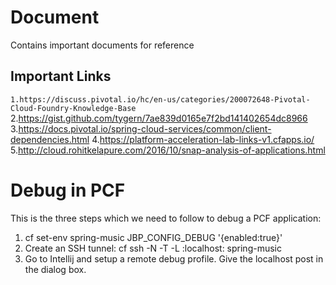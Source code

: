 # Document
Contains important documents for reference

## Important Links
```1.https://discuss.pivotal.io/hc/en-us/categories/200072648-Pivotal-Cloud-Foundry-Knowledge-Base```
2.https://gist.github.com/tygern/7ae839d0165e7f2bd141402654dc8966
3.https://docs.pivotal.io/spring-cloud-services/common/client-dependencies.html
4.https://platform-acceleration-lab-links-v1.cfapps.io/
5.http://cloud.rohitkelapure.com/2016/10/snap-analysis-of-applications.html

# Debug in PCF
This is the three steps which we need to follow to debug a PCF application:
1) cf set-env spring-music JBP_CONFIG_DEBUG '{enabled:true}'
2) Create an SSH tunnel: cf ssh -N -T -L <localport>:localhost:<remote port> spring-music
3) Go to Intellij and setup a remote debug profile. Give the localhost post in the dialog box.

